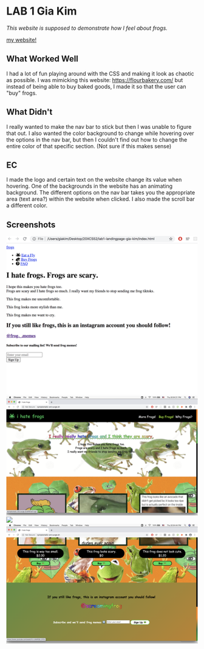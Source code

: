 # LAB 1 Gia Kim

*This website is supposed to demonstrate how I feel about frogs.*

[my website!](http://symptomatic-ant.surge.sh/)

## What Worked Well
I had a lot of fun playing around with the CSS and making it look as chaotic as possible.
I was mimicking this website: https://flourbakery.com/ but instead of being able to buy baked goods, I made it so that the user can "buy" frogs.

## What Didn't
I really wanted to make the nav bar to stick but then I was unable to figure that out. 
I also wanted the color background to change while hovering over the options in the nav bar, but then I couldn't find out how to change the entire color of that specific section. (Not sure if this makes sense)

## EC
I made the logo and certain text on the website change its value when hovering. One of the backgrounds in the website has an animating background. The different options on the nav bar takes you the appropriate area (text area?) within the website when clicked. I also made the scroll bar a different color. 

## Screenshots
![](images/1sc.png)
![](images/2sc.png)
![](images/3sc.png)
![](images/4sc.png)
